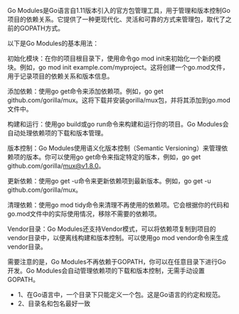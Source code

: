 Go Modules是Go语言自1.11版本引入的官方包管理工具，用于管理和版本控制Go项目的依赖关系。它提供了一种更现代化、灵活和可靠的方式来管理包，取代了之前的GOPATH方式。

以下是Go Modules的基本用法：

初始化模块：在你的项目根目录下，使用命令go mod init来初始化一个新的模块。例如，go mod init example.com/myproject。这将创建一个go.mod文件，用于记录项目的依赖关系和版本信息。

添加依赖：使用go get命令来添加依赖项。例如，go get github.com/gorilla/mux。这将下载并安装gorilla/mux包，并将其添加到go.mod文件中。

构建和运行：使用go build或go run命令来构建和运行你的项目。Go Modules会自动处理依赖项的下载和版本管理。

版本控制：Go Modules使用语义化版本控制（Semantic Versioning）来管理依赖项的版本。你可以使用go get命令来指定特定的版本，例如，go get github.com/gorilla/mux@v1.8.0。

更新依赖：使用go get -u命令来更新依赖项到最新版本。例如，go get -u github.com/gorilla/mux。

清理依赖：使用go mod tidy命令来清理不再使用的依赖项。它会根据你的代码和go.mod文件中的实际使用情况，移除不需要的依赖项。

Vendor目录：Go Modules还支持Vendor模式，可以将依赖项复制到项目的vendor目录中，以便离线构建和版本控制。可以使用go mod vendor命令来生成vendor目录。

需要注意的是，Go Modules不再依赖于GOPATH，你可以在任意目录下进行Go开发。Go Modules会自动管理依赖项的下载和版本控制，无需手动设置GOPATH。

- 1、在Go语言中，一个目录下只能定义一个包。这是Go语言的约定和规范。
- 2、目录名和包名最好一致